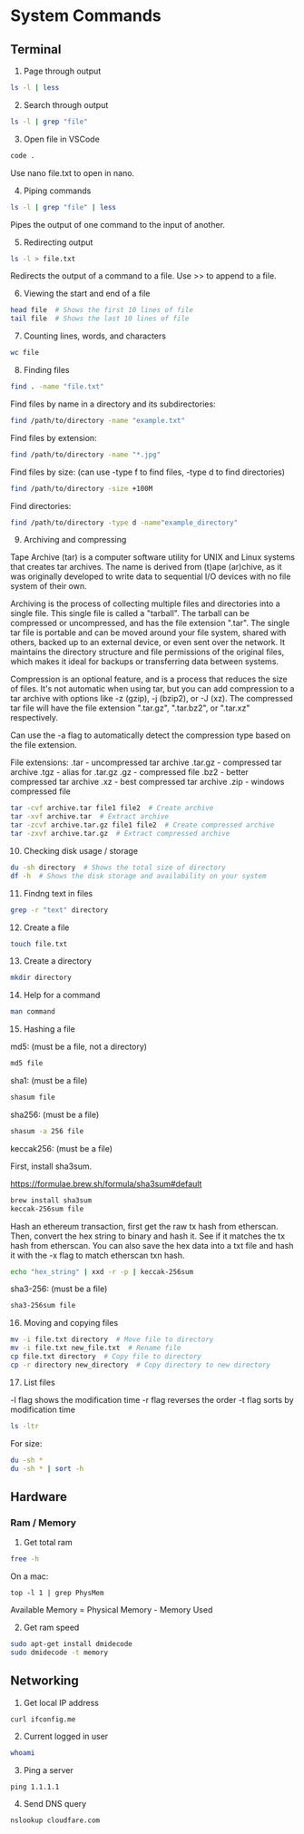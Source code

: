 # System Commands

## Terminal

1. Page through output

```bash
ls -l | less
```

2. Search through output

```bash
ls -l | grep "file"
```

3. Open file in VSCode

```bash
code .
```

Use nano file.txt to open in nano.

4. Piping commands

```bash
ls -l | grep "file" | less
```

Pipes the output of one command to the input of another.

5. Redirecting output

```bash
ls -l > file.txt
```

Redirects the output of a command to a file. Use >> to append to a file.

6. Viewing the start and end of a file

```bash
head file  # Shows the first 10 lines of file
tail file  # Shows the last 10 lines of file
```

7. Counting lines, words, and characters

```bash
wc file
```

8. Finding files

```bash
find . -name "file.txt"
```

Find files by name in a directory and its subdirectories:

```bash
find /path/to/directory -name "example.txt"
```

Find files by extension:

```bash
find /path/to/directory -name "*.jpg"
```

Find files by size:
(can use -type f to find files, -type d to find directories)

```bash
find /path/to/directory -size +100M
```

Find directories:

```bash
find /path/to/directory -type d -name"example_directory"
```

9. Archiving and compressing

Tape Archive (tar) is a computer software utility for UNIX and Linux systems that creates tar archives. The name is derived from (t)ape (ar)chive, as it was originally developed to write data to sequential I/O devices with no file system of their own.

Archiving is the process of collecting multiple files and directories into a single file. This single file is called a "tarball". The tarball can be compressed or uncompressed, and has the file extension ".tar". The single tar file is portable and can be moved around your file system, shared with others, backed up to an external device, or even sent over the network. It maintains the directory structure and file permissions of the original files, which makes it ideal for backups or transferring data between systems.

Compression is an optional feature, and is a process that reduces the size of files. It's not automatic when using tar, but you can add compression to a tar archive with options like -z (gzip), -j (bzip2), or -J (xz). The compressed tar file will have the file extension ".tar.gz", ".tar.bz2", or ".tar.xz" respectively.

Can use the -a flag to automatically detect the compression type based on the file extension.

File extensions:
.tar - uncompressed tar archive
.tar.gz - compressed tar archive
.tgz - alias for .tar.gz
.gz - compressed file
.bz2 - better compressed tar archive
.xz - best compressed tar archive
.zip - windows compressed file

```bash
tar -cvf archive.tar file1 file2  # Create archive
tar -xvf archive.tar  # Extract archive
tar -zcvf archive.tar.gz file1 file2  # Create compressed archive
tar -zxvf archive.tar.gz  # Extract compressed archive
```

10. Checking disk usage / storage

```bash
du -sh directory  # Shows the total size of directory
df -h  # Shows the disk storage and availability on your system
```

11. Findng text in files

```bash
grep -r "text" directory
```

12. Create a file

```bash
touch file.txt
```

13. Create a directory

```bash
mkdir directory
```

14. Help for a command

```bash
man command
```

15. Hashing a file

md5:
(must be a file, not a directory)

```bash
md5 file
```

sha1: (must be a file)

```bash
shasum file
```

sha256: (must be a file)

```bash
shasum -a 256 file
```

keccak256: (must be a file)

First, install sha3sum.

https://formulae.brew.sh/formula/sha3sum#default

```bash
brew install sha3sum
keccak-256sum file
```

Hash an ethereum transaction, first get the raw tx hash from etherscan. Then, convert the hex string to binary and hash it. See if it matches the tx hash from etherscan. You can also save the hex data into a txt file and hash it with the -x flag to match etherscan txn hash.

```bash
echo "hex_string" | xxd -r -p | keccak-256sum
```

sha3-256: (must be a file)

```bash
sha3-256sum file
```

16. Moving and copying files

```bash
mv -i file.txt directory  # Move file to directory
mv -i file.txt new_file.txt  # Rename file
cp file.txt directory  # Copy file to directory
cp -r directory new_directory  # Copy directory to new directory
```

17. List files

-l flag shows the modification time
-r flag reverses the order
-t flag sorts by modification time

```bash
ls -ltr
```

For size:

```bash
du -sh *
du -sh * | sort -h
```

## Hardware

### Ram / Memory

1. Get total ram

```bash
free -h
```

On a mac:

```
top -l 1 | grep PhysMem
```

Available Memory = Physical Memory - Memory Used

2. Get ram speed

```bash
sudo apt-get install dmidecode
sudo dmidecode -t memory
```

## Networking

1. Get local IP address

```bash
curl ifconfig.me
```

2. Current logged in user

```bash
whoami
```

3. Ping a server

```base
ping 1.1.1.1
```

4. Send DNS query

```bash
nslookup cloudfare.com
```

